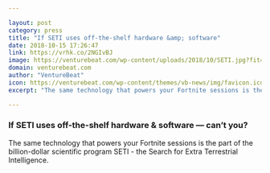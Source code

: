 ```yaml
---

layout: post
category: press
title: "If SETI uses off-the-shelf hardware &amp; software"
date: 2018-10-15 17:26:47
link: https://vrhk.co/2NGIvBJ
image: https://venturebeat.com/wp-content/uploads/2018/10/SETI.jpg?fit=1920%2C1080&strip=all
domain: venturebeat.com
author: "VentureBeat"
icon: https://venturebeat.com/wp-content/themes/vb-news/img/favicon.ico
excerpt: "The same technology that powers your Fortnite sessions is the part of the billion-dollar scientific program SETI - the Search for Extra Terrestrial Intelligence."

---
```


### If SETI uses off-the-shelf hardware &amp; software — can’t you?

The same technology that powers your Fortnite sessions is the part of the billion-dollar scientific program SETI - the Search for Extra Terrestrial Intelligence.